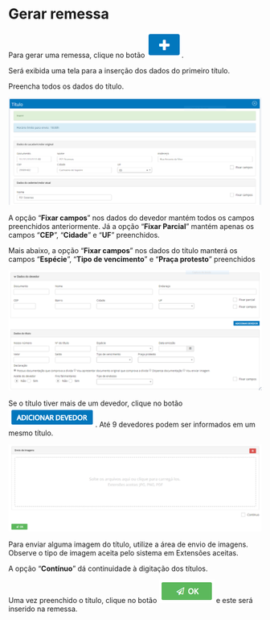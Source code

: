 # Gerar remessa

Para gerar uma remessa, clique no botão <img src="../../../../.gitbook/assets/image (37) (1).png" alt="" data-size="line">.

Será exibida uma tela para a inserção dos dados do primeiro título.

Preencha todos os dados do título.

![](<../../../../.gitbook/assets/image (34) (1).png>)

A opção “**Fixar campos**” nos dados do devedor mantém todos os campos preenchidos anteriormente. Já a opção “**Fixar Parcial**” mantém apenas os campos “**CEP**”, “**Cidade**” e “**UF**” preenchidos.

Mais abaixo, a opção “**Fixar campos**” nos dados do título manterá os campos “**Espécie**”, “**Tipo de vencimento**” e “**Praça protesto**” preenchidos

![](<../../../../.gitbook/assets/image (12).png>)

Se o título tiver mais de um devedor, clique no botão ![](<../../../../.gitbook/assets/image (3).png>). Até 9 devedores podem ser informados em um mesmo título.

![](<../../../../.gitbook/assets/image (38) (1).png>)

Para enviar alguma imagem do título, utilize a área de envio de imagens.\
Observe o tipo de imagem aceita pelo sistema em Extensões aceitas.

A opção “**Contínuo**” dá continuidade à digitação dos títulos.

Uma vez preenchido o título, clique no botão <img src="../../../../.gitbook/assets/image (19) (2).png" alt="" data-size="line"> e este será inserido na remessa.
